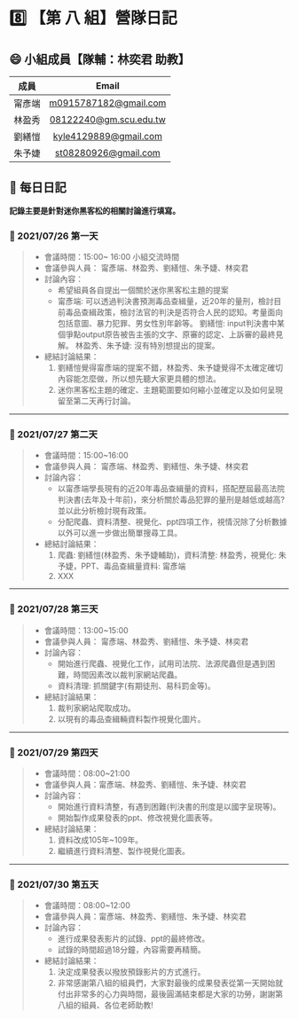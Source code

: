 # :eight: 【第 八 組】營隊日記

## :smile: 小組成員【隊輔：林奕君 助教】
|  成員  |         Email          |
| :----: | :--------------------: |
| 甯彥端 | m0915787182@gmail.com  |
| 林盈秀 | 08122240@gm.scu.edu.tw |
| 劉繕愷 | kyle4129889@gmail.com  |
| 朱予婕 |  st08280926@gmail.com  |

## :memo: 每日日記  
**記錄主要是針對迷你黑客松的相關討論進行填寫。**

### :round_pushpin: 2021/07/26 第一天
> * 會議時間：15:00~ 16:00 小組交流時間
> * 會議參與人員： 甯彥端、林盈秀、劉繕愷、朱予婕、林奕君
> * 討論內容：  
>    * 希望組員各自提出一個關於迷你黑客松主題的提案
>    * 甯彥端: 可以透過判決書預測毒品查緝量，近20年的量刑，檢討目前毒品查緝政策，檢討法官的判決是否符合人民的認知。考量面向包括意圖、暴力犯罪、男女性別年齡等。
       劉繕愷: input判決書中某個爭點output原告被告主張的文字、原審的認定、上訴審的最終見解。
       林盈秀、朱予婕: 沒有特別想提出的提案。
> * 總結討論結果：  
>    1. 劉繕愷覺得甯彥端的提案不錯，林盈秀、朱予婕覺得不太確定確切內容能怎麼做，所以想先聽大家更具體的想法。
>    2. 迷你黑客松主題的確定、主題範圍要如何縮小並確定以及如何呈現留至第二天再行討論。
---
### :round_pushpin: 2021/07/27 第二天
> * 會議時間：15:00~16:00
> * 會議參與人員： 甯彥端、林盈秀、劉繕愷、朱予婕、林奕君
> * 討論內容：  
>    * 以甯彥端學長現有的近20年毒品查緝量的資料，搭配歷屆最高法院判決書(去年及十年前)，來分析關於毒品犯罪的量刑是越低或越高?
>    並以此分析檢討現有政策。
>    * 分配爬蟲、資料清整、視覺化、ppt四項工作，視情況除了分析數據以外可以進一步做出簡單搜尋工具。
> * 總結討論結果：  
>    1. 爬蟲: 劉繕愷(林盈秀、朱予婕輔助)，資料清整: 林盈秀，視覺化: 朱予婕，PPT、毒品查緝量資料: 甯彥端
>    2. XXX
---
### :round_pushpin: 2021/07/28 第三天
> * 會議時間：13:00~15:00
> * 會議參與人員： 甯彥端、林盈秀、劉繕愷、朱予婕、林奕君
> * 討論內容：  
>    * 開始進行爬蟲、視覺化工作，試用司法院、法源爬蟲但是遇到困難，時間因素改以裁判家網站爬蟲。
>    * 資料清理: 抓關鍵字(有期徒刑、易科罰金等)。
> * 總結討論結果：  
>    1. 裁判家網站爬取成功。
>    2. 以現有的毒品查緝輛資料製作視覺化圖片。
---
### :round_pushpin: 2021/07/29 第四天
> * 會議時間：08:00~21:00
> * 會議參與人員：甯彥端、林盈秀、劉繕愷、朱予婕、林奕君
> * 討論內容：  
>    * 開始進行資料清整，有遇到困難(判決書的刑度是以國字呈現等)。
>    * 開始製作成果發表的ppt、修改視覺化圖表等。
> * 總結討論結果：  
>    1. 資料改成105年~109年。
>    2. 繼續進行資料清整、製作視覺化圖表。
---
### :round_pushpin: 2021/07/30 第五天
> * 會議時間：08:00~12:00
> * 會議參與人員：甯彥端、林盈秀、劉繕愷、朱予婕、林奕君
> * 討論內容：
>    * 進行成果發表影片的試錄、ppt的最終修改。
>    * 試錄的時間超過18分鐘，內容需要再精簡。
> * 總結討論結果：  
>    1. 決定成果發表以撥放預錄影片的方式進行。
>    2. 非常感謝第八組的組員們，大家對最後的成果發表從第一天開始就付出非常多的心力與時間，最後圓滿結束都是大家的功勞，謝謝第八組的組員、各位老師助教!
